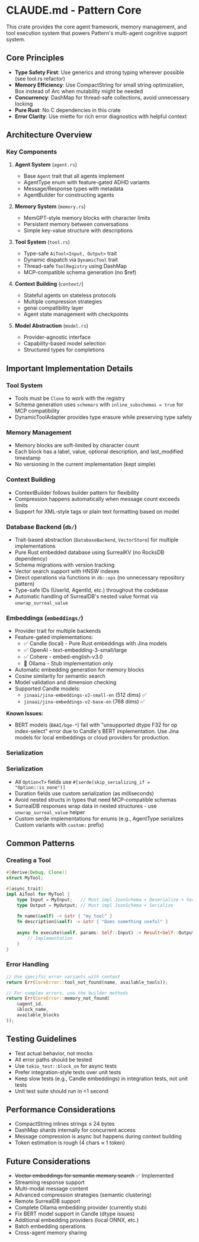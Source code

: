# CLAUDE.md - Pattern Core

This crate provides the core agent framework, memory management, and tool execution system that powers Pattern's multi-agent cognitive support system.

## Core Principles

- **Type Safety First**: Use generics and strong typing wherever possible (see tool.rs refactor)
- **Memory Efficiency**: Use CompactString for small string optimization, Box instead of Arc when mutability might be needed
- **Concurrency**: DashMap for thread-safe collections, avoid unnecessary locking
- **Pure Rust**: No C dependencies in this crate
- **Error Clarity**: Use miette for rich error diagnostics with helpful context

## Architecture Overview

### Key Components

1. **Agent System** (`agent.rs`)
   - Base `Agent` trait that all agents implement
   - AgentType enum with feature-gated ADHD variants
   - Message/Response types with metadata
   - AgentBuilder for constructing agents

2. **Memory System** (`memory.rs`)
   - MemGPT-style memory blocks with character limits
   - Persistent memory between conversations
   - Simple key-value structure with descriptions

3. **Tool System** (`tool.rs`)
   - Type-safe `AiTool<Input, Output>` trait
   - Dynamic dispatch via `DynamicTool` trait
   - Thread-safe `ToolRegistry` using DashMap
   - MCP-compatible schema generation (no $ref)

4. **Context Building** (`context/`)
   - Stateful agents on stateless protocols
   - Multiple compression strategies
   - genai compatibility layer
   - Agent state management with checkpoints

5. **Model Abstraction** (`model.rs`)
   - Provider-agnostic interface
   - Capability-based model selection
   - Structured types for completions

## Important Implementation Details

### Tool System
- Tools must be `Clone` to work with the registry
- Schema generation uses `schemars` with `inline_subschemas = true` for MCP compatibility
- DynamicToolAdapter provides type erasure while preserving type safety

### Memory Management
- Memory blocks are soft-limited by character count
- Each block has a label, value, optional description, and last_modified timestamp
- No versioning in the current implementation (kept simple)

### Context Building
- ContextBuilder follows builder pattern for flexibility
- Compression happens automatically when message count exceeds limits
- Support for XML-style tags or plain text formatting based on model

### Database Backend (`db/`)
- Trait-based abstraction (`DatabaseBackend`, `VectorStore`) for multiple implementations
- Pure Rust embedded database using SurrealKV (no RocksDB dependency)
- Schema migrations with version tracking
- Vector search support with HNSW indexes
- Direct operations via functions in `db::ops` (no unnecessary repository pattern)
- Type-safe IDs (UserId, AgentId, etc.) throughout the codebase
- Automatic handling of SurrealDB's nested value format via `unwrap_surreal_value`

### Embeddings (`embeddings/`)
- Provider trait for multiple backends
- Feature-gated implementations:
  - ✅ Candle (local) - Pure Rust embeddings with Jina models
  - ✅ OpenAI - text-embedding-3-small/large  
  - ✅ Cohere - embed-english-v3.0
  - 🚧 Ollama - Stub implementation only
- Automatic embedding generation for memory blocks
- Cosine similarity for semantic search
- Model validation and dimension checking
- Supported Candle models:
  - `jinaai/jina-embeddings-v2-small-en` (512 dims) ✅
  - `jinaai/jina-embeddings-v2-base-en` (768 dims) ✅

**Known Issues:**
- BERT models (`BAAI/bge-*`) fail with "unsupported dtype F32 for op index-select" error due to Candle's BERT implementation. Use Jina models for local embeddings or cloud providers for production.

### Serialization
### Serialization
- All `Option<T>` fields use `#[serde(skip_serializing_if = "Option::is_none")]`
- Duration fields use custom serialization (as milliseconds)
- Avoid nested structs in types that need MCP-compatible schemas
- SurrealDB responses wrap data in nested structures - use `unwrap_surreal_value` helper
- Custom serde implementations for enums (e.g., AgentType serializes Custom variants with `custom:` prefix)

## Common Patterns

### Creating a Tool
```rust
#[derive(Debug, Clone)]
struct MyTool;

#[async_trait]
impl AiTool for MyTool {
    type Input = MyInput;   // Must impl JsonSchema + Deserialize + Serialize
    type Output = MyOutput; // Must impl JsonSchema + Serialize
    
    fn name(&self) -> &str { "my_tool" }
    fn description(&self) -> &str { "Does something useful" }
    
    async fn execute(&self, params: Self::Input) -> Result<Self::Output> {
        // Implementation
    }
}
```

### Error Handling
```rust
// Use specific error variants with context
return Err(CoreError::tool_not_found(name, available_tools));

// For complex errors, use the builder methods
return Err(CoreError::memory_not_found(
    &agent_id, 
    &block_name, 
    available_blocks
));
```

## Testing Guidelines

- Test actual behavior, not mocks
- All error paths should be tested
- Use `tokio_test::block_on` for async tests
- Prefer integration-style tests over unit tests
- Keep slow tests (e.g., Candle embeddings) in integration tests, not unit tests
- Unit test suite should run in <1 second

## Performance Considerations

- CompactString inlines strings ≤ 24 bytes
- DashMap shards internally for concurrent access
- Message compression is async but happens during context building
- Token estimation is rough (4 chars ≈ 1 token)

## Future Considerations

- ~~Vector embeddings for semantic memory search~~ ✅ Implemented
- Streaming response support
- Multi-modal message content
- Advanced compression strategies (semantic clustering)
- Remote SurrealDB support
- Complete Ollama embedding provider (currently stub)
- Fix BERT model support in Candle (dtype issues)
- Additional embedding providers (local ONNX, etc.)
- Batch embedding operations
- Cross-agent memory sharing